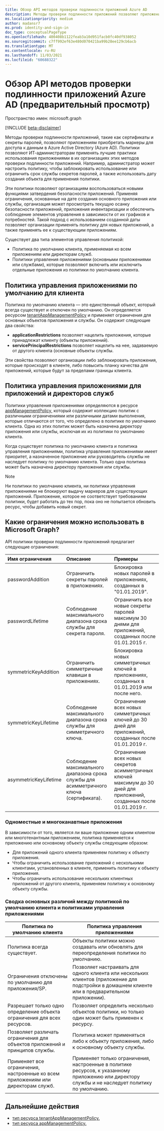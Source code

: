 ```yaml
---
title: Обзор API методов проверки подлинности приложений Azure AD
description: Методы проверки подлинности приложений позволяют приложениям приобретать маркеры для доступа к данным в Azure AD.
ms.localizationpriority: medium
author: madansr7
ms.prod: identity-and-sign-in
doc_type: conceptualPageType
ms.openlocfilehash: 400408b1122feab3a10d951facb0fc40df938052
ms.sourcegitcommit: c7ff992ef63e480d070421ba99b28ee129cb6acb
ms.translationtype: MT
ms.contentlocale: ru-RU
ms.lasthandoff: 11/03/2021
ms.locfileid: "60688322"
---
```

# <a name="azure-ad-application-authentication-methods-api-overview-preview"></a>Обзор API методов проверки подлинности приложений Azure AD (предварительный просмотр)

Пространство имен: microsoft.graph

[!INCLUDE [beta-disclaimer](../../includes/beta-disclaimer.md)]

Методы проверки подлинности приложений, такие как сертификаты и секреты паролей, позволяют приложениям приобретать маркеры для доступа к данным в Azure Active Directory (Azure AD). Политики позволяют ИТ-администраторам применять лучшие практики использования приложениями в их организациях этих методов проверки подлинности приложений. Например, администратор может настроить политику, чтобы заблокировать использование или ограничить срок службы секретов паролей, а также использовать дату создания объекта для применения политики.

Эти политики позволяют организациям воспользоваться новыми функциями затвердения безопасности приложений. Применяя ограничения, основанные на дате создания основного приложения или службы, организация может просмотреть текущую осанку безопасности приложений, приложения инвентаризации и обеспечить соблюдение элементов управления в зависимости от их графиков и потребностей. Такой подход с использованием созданной даты позволяет организации применять политику для новых приложений, а также применять ее к существующим приложениям.

Существует два типа элементов управления политикой:

- Политика по умолчанию клиента, применяемая ко всем приложениям или директорам служб.
- Политики управления приложениями (основными приложениями или службами), которые позволяют включить или исключить отдельные приложения из политики по умолчанию клиента.

## <a name="tenant-default-app-management-policy"></a>Политика управления приложениями по умолчанию для клиента

Политика по умолчанию клиента — это единственный объект, который всегда существует и отключен по умолчанию. Он определяется ресурсом [tenantAppManagementPolicy](tenantappmanagementpolicy.md) и применяет ограничения для основных объектов приложения и службы. Он содержит следующие два свойства:

- **applicationRestrictions** позволяет нацелить приложения, которые принадлежат клиенту (объекты приложений).
- **servicePrincipalRestrictions** позволяет нацелить на нее, задаваемую от другого клиента (основные объекты службы.

Эти свойства позволяют организации либо заблокировать приложения, которые происходят в клиенте, либо повысить планку качества для приложений, которые будут за пределами границы клиента.

## <a name="app-management-policy-for-applications-and-service-principals"></a>Политика управления приложениями для приложений и директоров служб

Политики управления приложениями определяются в ресурсе [appManagementPolicy,](appmanagementpolicy.md) который содержит коллекцию политик с различными ограничениями или различными датами выполнения, которые отличаются от того, что определено в политике по умолчанию клиента. Одна из этих политик может быть назначена директору приложения или службы, исключая их из политики по умолчанию клиента.

Когда существует политика по умолчанию клиента и политика управления приложениями, политика управления приложениями имеет приоритет, а назначенное приложение или руководитель службы не наследует политику по умолчанию клиента. Только одна политика может быть назначена директору приложения или службы.

> [!Note]
> Ни политики по умолчанию клиента, ни политики управления приложениями не блокируют выдачу маркеров для существующих приложений. Приложение, которое не соответствует требованиям политики, будет работать до тех пор, пока оно не попытается обновить ресурс, чтобы добавить новый секрет.

## <a name="what-restrictions-can-be-managed-in-microsoft-graph"></a>Какие ограничения можно использовать в Microsoft Graph?

API политики проверки подлинности приложений предлагает следующие ограничения:

| Имя ограничения      | Описание                                           | Примеры                                                                                     |
| :--------------- | :---------------------------------------------------- | :------------------------------------------------------------------------------------------- |
| passwordAddition | Ограничить секреты паролей в приложениях. | Блокировка новых паролей в приложениях, созданных в "01.01.2019".                        |
| passwordLifetime | Соблюдение максимального диапазона срока службы для секрета пароля.   | Ограничить все новые секреты паролей максимум 30 днями для приложений, созданных после 01.01.2015 г. |
| symmetricKeyAddition | Ограничить симметричные клавиши в приложениях. | Блокировка новых симметричных ключей в приложениях, созданных в 01.01.2019 или после него. |
| symmetricKeyLifetime | Соблюдение максимального диапазона срока службы для симметричного ключа.   | Ограничение всех новых симметричных ключей до 30 дней для приложений, созданных после 01.01.2019 г. |
| asymmetricKeyLifetime | Соблюдение максимального диапазона срока службы для асимметричного ключа (сертификата).   | Ограничение всех новых секретов асимметричных ключей максимум до 30 дней для приложений, созданных после 01.01.2019 г. |

### <a name="single-vs-multi-tenant-apps"></a>Одноместные и многоканавтные приложения

В зависимости от того, является ли ваше приложение одним клиентом или многотенантным приложением, политика применяется к приложению или основному объекту службы следующим образом:

- Для приложений одного клиента применяем политику к объекту приложения.
- Чтобы ограничить использование приложений с несколькими клиентами, установленных в клиенте, применить политику к объекту приложения.
- Чтобы ограничить использование нескольких клиентных приложений от другого клиента, применяем политику к основному объекту службы.

### <a name="summary-of-key-differences-between-the-tenant-default-policy-and-app-management-policies"></a>Сводка основных различий между политикой по умолчанию клиента и политиками управления приложениями

| Политика по умолчанию клиента                                                     | Политика управления приложениями                                                                      |
| ------------------------------------------------------------------ | --------------------------------------------------------------------------------------------------------- |
| Политика всегда существует.                                              | Объекты политики можно создавать или обновлять для переопределения политики по умолчанию.                                         |
| Ограничения отключены по умолчанию для приложения/SP.                   | Позволяет настраивать для одного клиента или нескольких клиентов (приложение для подстройки в домашнем клиенте или в предварительном приложении).     |
| Разрешает только одно определение объекта ограничения для всех ресурсов.| Позволяет определить несколько объектов политики, но только один может быть применен к ресурсу.                  |
|Позволяет различать ограничения для объектов приложений и принципов службы. | Политика может применяться либо к объекту приложения, либо к основному объекту службы.                             |
| Применяет все ограничения, настроенные ко всем приложениям или директорам служб.              |  Применяет только ограничения, настроенные в политике ресурсов, к указанному приложению или директору службы и не наследует политику по умолчанию. |

## <a name="next-steps"></a>Дальнейшие действия

- [тип ресурса tenantAppManagementPolicy.](tenantappmanagementpolicy.md)
- [тип ресурса appManagementPolicy.](appmanagementpolicy.md)
